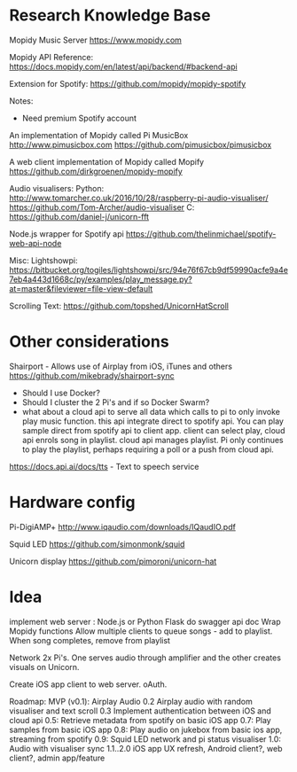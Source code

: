 Research Knowledge Base
========================

Mopidy Music Server
https://www.mopidy.com

Mopidy API Reference:
https://docs.mopidy.com/en/latest/api/backend/#backend-api

Extension for Spotify:
https://github.com/mopidy/mopidy-spotify

Notes:
  - Need premium Spotify account

An implementation of Mopidy called Pi MusicBox
http://www.pimusicbox.com
https://github.com/pimusicbox/pimusicbox

A web client implementation of Mopidy called Mopify
https://github.com/dirkgroenen/mopidy-mopify

Audio visualisers:
Python: http://www.tomarcher.co.uk/2016/10/28/raspberry-pi-audio-visualiser/
        https://github.com/Tom-Archer/audio-visualiser
C: https://github.com/daniel-j/unicorn-fft


Node.js wrapper for Spotify api
https://github.com/thelinmichael/spotify-web-api-node


Misc:
Lightshowpi: https://bitbucket.org/togiles/lightshowpi/src/94e76f67cb9df59990acfe9a4e7eb4a443d1668c/py/examples/play_message.py?at=master&fileviewer=file-view-default

Scrolling Text:
https://github.com/topshed/UnicornHatScroll

Other considerations
====================

Shairport - Allows use of Airplay from iOS, iTunes and others
https://github.com/mikebrady/shairport-sync

- Should I use Docker?
- Should I cluster the 2 Pi's and if so Docker Swarm?
- what about a cloud api to serve all data which calls to pi to only invoke play music function. this api integrate direct to spotify api. You can play sample direct from spotify api to client app. client can select play, cloud api enrols song in playlist. cloud api manages playlist. Pi only continues to play the playlist, perhaps requiring a poll or a push from cloud api.

https://docs.api.ai/docs/tts  - Text to speech service

Hardware config
===============

Pi-DigiAMP+
http://www.iqaudio.com/downloads/IQaudIO.pdf

Squid LED
https://github.com/simonmonk/squid

Unicorn display
https://github.com/pimoroni/unicorn-hat


Idea
====

implement web server : Node.js or Python Flask
  do swagger api doc
  Wrap Mopidy functions
  Allow multiple clients to queue songs - add to playlist. When song completes, remove from playlist

Network 2x Pi's. One serves audio through amplifier and the other creates visuals on Unicorn.

Create iOS app client to web server. oAuth.

Roadmap:
MVP (v0.1): Airplay Audio
0.2 Airplay audio with random visualiser and text scroll
0.3 Implement authentication between iOS and cloud api
0.5: Retrieve metadata from spotify on basic iOS app
0.7: Play samples from basic iOS app
0.8: Play audio on jukebox from basic ios app, streaming from spotify
0.9: Squid LED network and pi status visualiser
1.0: Audio with visualiser sync
1.1..2.0 iOS app UX refresh, Android client?, web client?, admin app/feature
